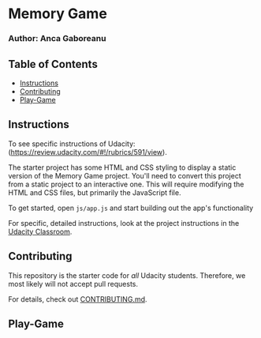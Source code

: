 # Memory Game 
### Author: Anca Gaboreanu

## Table of Contents

* [Instructions](#instructions)
* [Contributing](#contributing)
* [Play-Game](#play-game)

## Instructions 

To see specific instructions of Udacity: (https://review.udacity.com/#!/rubrics/591/view).

The starter project has some HTML and CSS styling to display a static version of the Memory Game project. You'll need to convert this project from a static project to an interactive one. This will require modifying the HTML and CSS files, but primarily the JavaScript file.

To get started, open `js/app.js` and start building out the app's functionality

For specific, detailed instructions, look at the project instructions in the [Udacity Classroom](https://classroom.udacity.com/me).

## Contributing

This repository is the starter code for _all_ Udacity students. Therefore, we most likely will not accept pull requests.

For details, check out [CONTRIBUTING.md](CONTRIBUTING.md).

## Play-Game

